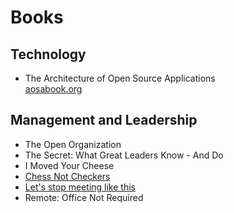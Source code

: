 Books
=====


Technology
----------

  * The Architecture of Open Source Applications  
    [aosabook.org](http://www.aosabook.org/en/index.html)


Management and Leadership
-------------------------

  * The Open Organization
  * The Secret: What Great Leaders Know - And Do
  * I Moved Your Cheese
  * [Chess Not Checkers](chess-not-checkers.md)
  * [Let's stop meeting like this](lets-stop-meeting-like-this.md)
  * Remote: Office Not Required
